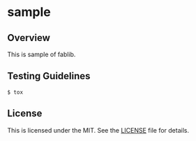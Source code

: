 # sample

## Overview
This is sample of fablib.

## Testing Guidelines
```
$ tox
```

## License
This is licensed under the MIT. See the [LICENSE](./LICENSE) file for details.
